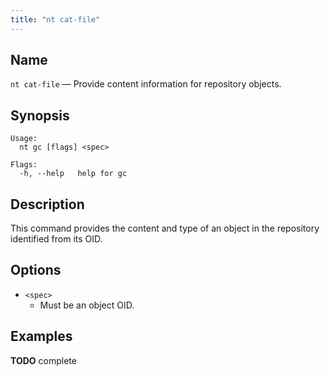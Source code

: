 ```yaml
---
title: "nt cat-file"
---
```


## Name

`nt cat-file` — Provide content information for repository objects.

## Synopsis

```
Usage:
  nt gc [flags] <spec>

Flags:
  -h, --help   help for gc
```

## Description

This command provides the content and type of an object in the repository identified from its OID.


## Options

* `<spec>`
  * Must be an object OID.

## Examples

**TODO** complete
